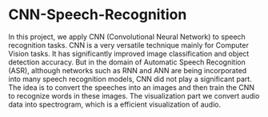 # CNN-Speech-Recognition

In this project, we apply CNN (Convolutional Neural Network) to speech recognition tasks.
CNN is a very versatile technique mainly for Computer Vision tasks. It has significantly improved image classification and object detection accuracy. But in the domain of Automatic Speech Recognition (ASR), although networks such as RNN and ANN are being incorporated into many speech recognition models, CNN did not play a significant part.
The idea is to convert the speeches into an images and then train the CNN to recognize words in these images.
The visualization part we convert audio data into spectrogram, which is a efficient visualization of audio. 
